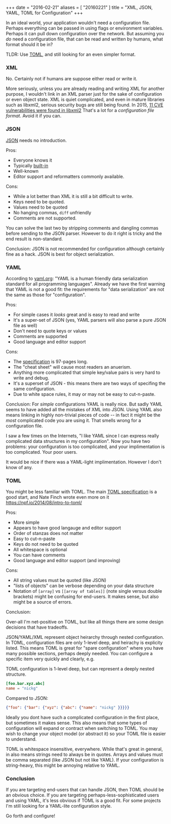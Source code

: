 +++
date = "2016-02-21"
aliases = [ "20160221" ]
title = "XML, JSON, YAML, TOML for Configuration"
+++

In an ideal world, your application wouldn't need a configuration
file.  Perhaps everything can be passed in using flags or environment
variables.  Perhaps it can pull down configuration over the network.
But assuming you *do* need a configuration file, that can be read and
written by humans, what format should it be in?

TLDR: Use [TOML](https://github.com/toml-lang/toml), and still looking
for an even simpler format.
<!--more-->

### XML

No.  Certainly not if humans are suppose either read or write it.

More seriously, unless you are already reading and writing XML for
another purpose, I wouldn't link in an XML parser just for the sake of
configuration or even object state. XML is quiet complicated, and even
in mature libraries such as libxml2, serious security bugs are still
being found.  In 2015, [11 CVE vulnerabilities were found in
libxml2](https://www.cvedetails.com/vulnerability-list/vendor_id-1962/product_id-3311/Xmlsoft-Libxml2.html)
That's a lot for a *configuration file format*.  Avoid it if you can.

### JSON

[JSON](http://json.org/) needs no introduction.

Pros:

* Everyone knows it
* Typically [built-in](https://golang.org/pkg/encoding/json/)
* Well-known
* Editor support and reformatters commonly available.

Cons:

* While a lot better than XML it is still a bit difficult to write.
* Keys need to be quoted.
* Values need to be quoted
* No hanging commas, `diff` unfriendly
* Comments are not supported.

You can solve the last two by stripping comments and dangling commas
before sending to the JSON parser.  However to do it right is tricky
and the end result is non-standard.

Conclusion: JSON is not recommended for configuration although certainly fine
as a hack. JSON is best for object serialization.

### YAML

According to [yaml.org](https://yaml.org): "YAML is a human friendly data serialization
standard for all programming languages".  Already we have the first
warning that YAML is not a good fit: the requirements for "data
serialization" are not the same as those for "configuration".

Pros:
* For simple cases it *looks* great and is easy to read and write
* It's a super-set of JSON (yes, YAML parsers will also parse a pure JSON file as well)
* Don't need to quote keys or values
* Comments are supported
* Good language and editor support

Cons:
* The [specification](http://www.yaml.org/spec/1.2/spec.html) is 97-pages long.
* The "cheat sheet" will cause most readers an anuerism.
* Anything more complicated that simple key/value pairs is very hard to write and debug.
* It's a superset of JSON - this means there are two ways of specifing the same configuration.
* Due to white space rules, it may or may not be easy to cut-n-paste.

Conclusion: For *simple* configurations YAML is really nice.  But
sadly YAML seems to have added all the mistakes of XML into
JSON. Using YAML also means linking in highly non-trivial pieces of
code -- in fact it might be the *most* complicated code you are using
it.  That smells wrong for a configuration file.

I saw a few times on the Internets, "I like YAML since I can express
really complicated data structures in my configuration".  Now you have
two problems: your configuration is too complicated, and your
implimentation is too complicated.  Your poor users.

It would be nice if there was a YAML-light implimentation.  However I
don't know of any.

### TOML

You might be less familiar with TOML.  The main [TOML
specification](https://github.com/toml-lang/toml) is a good start, and
Nate Finch wrote even more on it https://npf.io/2014/08/intro-to-toml/

Pros:

* More simple
* Appears to have good langauge and editor support
* Order of stanzas does not matter
* Easy to cut-n-paste
* Keys do not need to be quoted
* All whitespace is optional
* You can have comments
* Good language and editor support (and improving)

Cons:

* All string values must be quoted (like JSON)
* "lists of objects" can be verbose depending on your data structure
* Notation of `[array]` vs `[[array of tables]]` (note single versus
  double brackets) might be confusing for end-users.  It makes sense,
  but also might be a source of errors.

Conclusion:

Over-all I'm net-positive on TOML, but like all things there are some
design decisions that have tradeoffs.

JSON/YAML/XML represent object heirarchy through nested
configuration. In TOML, configuration files are only 1-level deep, and
heirachy is explicity listed.  This means TOML is great for "spare
configuration" where you have many possible sections, perhaps deeply
needed.  You can configure a specific item very quickly and clearly,
e.g.

TOML configuration is 1-level deep, but can represent a deeply nested structure.
```toml
[foo.bar.xyz.abc]
name = "nickg"
```

Compared to JSON:

```json
{"foo": {"bar": {"xyz": {"abc": {"name": "nickg" }}}}}
```

Ideally you dont have such a complicated configuration in the first
place, but sometimes it makes sense.  This also means that some types
of configuration will expand or contract when switching to TOML.  You
may wish to change your object model (or abstract it) so your TOML
file is easier to understand.

TOML is whitespace insensitive, everywhere.  While that's great in
general, in also means strings need to always be in quotes.  Arrays
and values must be comma separated (like JSON but not like YAML). If
your configuration is string-heavy, this might be annoying relative to
YAML.

### Conclusion

If you are targeting end-users that can handle JSON, then TOML should
be an obvious choice.  If you are targeting perhaps-less-sophisticated
users and using YAML, it's less obvious if TOML is a good fit.  For
some projects I'm still looking for a YAML-lite configuration style.

Go forth and configure!

